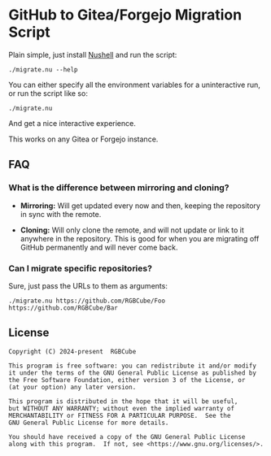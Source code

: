 # GitHub to Gitea/Forgejo Migration Script

Plain simple, just install [Nushell](https://nushell.sh) and run the script:

```nu
./migrate.nu --help
```

You can either specify all the environment variables
for a uninteractive run, or run the script like so:

```nu
./migrate.nu
```

And get a nice interactive experience.

This works on any Gitea or Forgejo instance.

## FAQ

### What is the difference between mirroring and cloning?

- **Mirroring:** Will get updated every now and then,
  keeping the repository in sync with the remote.

- **Cloning:** Will only clone the remote, and will
  not update or link to it anywhere in the repository.
  This is good for when you are migrating off GitHub permanently
  and will never come back.

### Can I migrate specific repositories?

Sure, just pass the URLs to them as arguments:

```nu
./migrate.nu https://github.com/RGBCube/Foo https://github.com/RGBCube/Bar
```

## License

```
Copyright (C) 2024-present  RGBCube

This program is free software: you can redistribute it and/or modify
it under the terms of the GNU General Public License as published by
the Free Software Foundation, either version 3 of the License, or
(at your option) any later version.

This program is distributed in the hope that it will be useful,
but WITHOUT ANY WARRANTY; without even the implied warranty of
MERCHANTABILITY or FITNESS FOR A PARTICULAR PURPOSE.  See the
GNU General Public License for more details.

You should have received a copy of the GNU General Public License
along with this program.  If not, see <https://www.gnu.org/licenses/>.
```

